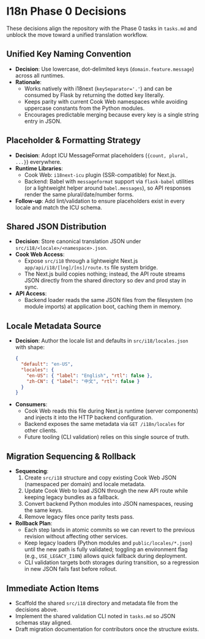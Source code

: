 # I18n Phase 0 Decisions

These decisions align the repository with the Phase 0 tasks in `tasks.md` and unblock the move toward a unified translation workflow.

## Unified Key Naming Convention
- **Decision**: Use lowercase, dot-delimited keys (`domain.feature.message`) across all runtimes.
- **Rationale**:
  - Works natively with i18next (`keySeparator='.'`) and can be consumed by Flask by returning the dotted key literally.
  - Keeps parity with current Cook Web namespaces while avoiding uppercase constants from the Python modules.
  - Encourages predictable merging because every key is a single string entry in JSON.

## Placeholder & Formatting Strategy
- **Decision**: Adopt ICU MessageFormat placeholders (`{count, plural, ...}`) everywhere.
- **Runtime Libraries**:
  - Cook Web: `i18next-icu` plugin (SSR-compatible) for Next.js.
  - Backend: Babel with `messageformat` support via `flask-babel` utilities (or a lightweight helper around `babel.messages`), so API responses render the same plural/date/number forms.
- **Follow-up**: Add lint/validation to ensure placeholders exist in every locale and match the ICU schema.

## Shared JSON Distribution
- **Decision**: Store canonical translation JSON under `src/i18/<locale>/<namespace>.json`.
- **Cook Web Access**:
  - Expose `src/i18` through a lightweight Next.js `app/api/i18/[lng]/[ns]/route.ts` file system bridge.
  - The Next.js build copies nothing; instead, the API route streams JSON directly from the shared directory so dev and prod stay in sync.
- **API Access**:
  - Backend loader reads the same JSON files from the filesystem (no module imports) at application boot, caching them in memory.

## Locale Metadata Source
- **Decision**: Author the locale list and defaults in `src/i18/locales.json` with shape:
  ```json
  {
    "default": "en-US",
    "locales": {
      "en-US": { "label": "English", "rtl": false },
      "zh-CN": { "label": "中文", "rtl": false }
    }
  }
  ```
- **Consumers**:
  - Cook Web reads this file during Next.js runtime (server components) and injects it into the HTTP backend configuration.
  - Backend exposes the same metadata via `GET /i18n/locales` for other clients.
  - Future tooling (CLI validation) relies on this single source of truth.

## Migration Sequencing & Rollback
- **Sequencing**:
  1. Create `src/i18` structure and copy existing Cook Web JSON (namespaced per domain) and locale metadata.
  2. Update Cook Web to load JSON through the new API route while keeping legacy bundles as a fallback.
  3. Convert backend Python modules into JSON namespaces, reusing the same keys.
  4. Remove legacy files once parity tests pass.
- **Rollback Plan**:
  - Each step lands in atomic commits so we can revert to the previous revision without affecting other services.
  - Keep legacy loaders (Python modules and `public/locales/*.json`) until the new path is fully validated; toggling an environment flag (e.g., `USE_LEGACY_I18N`) allows quick fallback during deployment.
  - CLI validation targets both storages during transition, so a regression in new JSON fails fast before rollout.

## Immediate Action Items
- Scaffold the shared `src/i18` directory and metadata file from the decisions above.
- Implement the shared validation CLI noted in `tasks.md` so JSON schemas stay aligned.
- Draft migration documentation for contributors once the structure exists.
